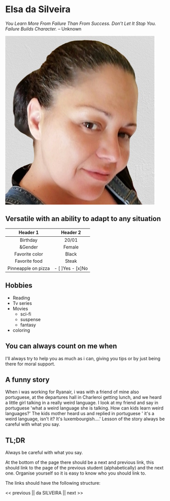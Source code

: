 # Elsa da Silveira

*You Learn More From Failure Than From Success. Don’t Let It Stop You. Failure Builds Character.* – Unknown 

![Me](me.jpg)

## Versatile with an ability to adapt to any situation

 |Header 1  |  Header 2 |
 |:---------: | :------------: |
  | Birthday| 20/01|
 &Gender | Female|
 |Favorite color | Black|
 |Favorite food | Steak|
 |Pinneapple on pizza | - [ ]Yes - [x]No |

## Hobbies 
 
 + Reading
 + Tv series
 + Movies
   - sci-fi
   - suspense
   - fantasy
 + coloring

## You can always count on me when
 
 I'll always try to help you as much as i can, giving you tips or by just being there for moral support.

## A funny story 
 
 When i was working for Ryanair, i was with a friend of mine also portuguese, at the departures hall in Charleroi getting lunch, and we heard a little girl talking in a really weird language. I look at my friend and say in portuguese 'what a weird language she is talking. How can kids learn weird languages?' 
 The kids mother heard us and replied in portuguese ' it's a weird language, isn't it? It's luxembourgish....'
 Lesson of the story always be careful with what you say.

## TL;DR 
 
 Always be careful with what you say.

At the bottom of the page there should be a next and previous link, this should link to the page of the previous student (alphabetically) and the next one.
Organise yourself so it is easy to know who you should link to.

The links should have the following structure:

<< previous || da SILVEIRA || next >>
